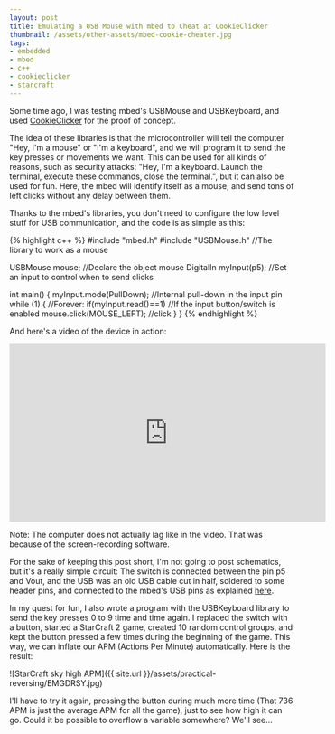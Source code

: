 ```yaml
---
layout: post
title: Emulating a USB Mouse with mbed to Cheat at CookieClicker
thumbnail: /assets/other-assets/mbed-cookie-cheater.jpg
tags:
- embedded
- mbed
- c++
- cookieclicker
- starcraft
---
```


Some time ago, I was testing mbed's USBMouse and USBKeyboard, and used
[CookieClicker](http://orteil.dashnet.org/cookieclicker/) for the proof of
concept.

The idea of these libraries is that the microcontroller will tell the computer
"Hey, I'm a mouse" or "I'm a keyboard", and we will program it to send the key
presses or movements we want. This can be used for all kinds of reasons, such as
security attacks: "Hey, I'm a keyboard. Launch the terminal, execute these
commands, close the terminal.", but it can also be used for fun. Here, the mbed
will identify itself as a mouse, and send tons of left clicks without any delay
between them.

Thanks to the mbed's libraries, you don't need to configure the low level stuff
for USB communication, and the code is as simple as this:

{% highlight c++ %}
#include "mbed.h"
#include "USBMouse.h" //The library to work as a mouse

USBMouse mouse; //Declare the object mouse
DigitalIn myInput(p5); //Set an input to control when to send clicks

int main() {
    myInput.mode(PullDown); //Internal pull-down in the input pin
    while (1) { //Forever:
        if(myInput.read()==1) //If the input button/switch is enabled
            mouse.click(MOUSE_LEFT); //click
    }
}
{% endhighlight %}

And here's a video of the device in action:

<iframe width="560" height="315" src="https://www.youtube.com/embed/IKbpxfed_fg" frameborder="0" allowfullscreen></iframe>

Note: The computer does not actually lag like in the video. That was because of
the screen-recording software.

For the sake of keeping this post short, I'm not going to post schematics, but
it's a really simple circuit: The switch is connected between the pin p5 and
Vout, and the USB was an old USB cable cut in half, soldered to some header
pins, and connected to the mbed's USB pins as explained
[here](https://developer.mbed.org/handbook/USBDevice).

In my quest for fun, I also wrote a program with the USBKeyboard library to send
the key presses 0 to 9 time and time again. I replaced the switch with a button,
started a StarCraft 2 game, created 10 random control groups, and kept the button
pressed a few times during the beginning of the game. This way, we can inflate
our APM (Actions Per Minute) automatically. Here is the result:

![StarCraft sky high APM]({{ site.url }}/assets/practical-reversing/EMGDRSY.jpg)

I'll have to try it again, pressing the button during much more time (That 736
APM is just the average APM for all the game), just to see how high it can go.
Could it be possible to overflow a variable somewhere? We'll see...
